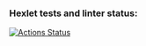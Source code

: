 ### Hexlet tests and linter status:
[![Actions Status](https://github.com/buldogic/frontend-project-44/workflows/hexlet-check/badge.svg)](https://github.com/buldogic/frontend-project-44/actions)